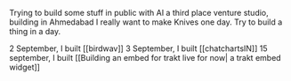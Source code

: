 Trying to build some stuff in public with AI
a third place venture studio, building in Ahmedabad
I really want to make Knives one day.
Try to build a thing in a day.

2 September, I built [[birdwav]]
3 September, I built [[chatchartsIN]]
15 september, I built [[Building an embed for trakt live for now| a trakt embed widget]]
